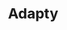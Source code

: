 ---
visible: "No"
title: Adapty
short_desc: SDK helping to grow and automate in-app subscriptions
desc: 4Taps created apps for each platform. Each game's social stream is the new way to follow live sports on-the-go, even if the user is away from the TV.
background: "rgba(0, 0, 0, 0.05)"
show_in_review_block: "No"
reviewer: Nish Patel
reviewer_position: Founder and CEO of ClutchPoints
review_body: 
website: "https://adapty.io/"
appstore: 
googleplay: 
icon: /images/cases/icons/clutchpoints.png
image_page:
  - path: /images/cases/pages/adapty/x1.png
  - path: /images/cases/pages/adapty/x2.png
image_review:
  - path: /images/cases/reviews/adapty/desktop/x1.png
  - path: /images/cases/reviews/adapty/desktop/x2.png
image_review_mobile:
  - path: /images/cases/reviews/adapty/mobile/x1.png
  - path: /images/cases/reviews/adapty/mobile/x2.png
image_review_mobile_centrize: "Yes"
---